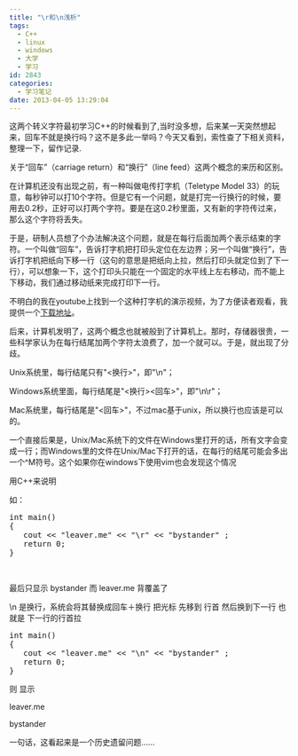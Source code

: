 ```yaml
---
title: "\r和\n浅析"
tags:
  - C++
  - linux
  - windows
  - 大学
  - 学习
id: 2843
categories:
  - 学习笔记
date: 2013-04-05 13:29:04
---
```


这两个转义字符最初学习C++的时候看到了,当时没多想，后来某一天突然想起来，回车不就是换行吗？这不是多此一举吗？今天又看到，索性查了下相关资料，整理一下，留作记录.

关于“回车”（carriage return）和“换行”（line feed）这两个概念的来历和区别。

在计算机还没有出现之前，有一种叫做电传打字机（Teletype Model 33）的玩意，每秒钟可以打10个字符。但是它有一个问题，就是打完一行换行的时候，要用去0.2秒，正好可以打两个字符。要是在这0.2秒里面，又有新的字符传过来，那么这个字符将丢失。

于是，研制人员想了个办法解决这个问题，就是在每行后面加两个表示结束的字符。一个叫做“回车”，告诉打字机把打印头定位在左边界；另一个叫做“换行”，告诉打字机把纸向下移一行（这句的意思是把纸向上拉，然后打印头就定位到了下一行），可以想象一下，这个打印头只能在一个固定的水平线上左右移动，而不能上下移动，我们通过移动纸来完成打印下一行。

不明白的我在youtube上找到一个这种打字机的演示视频，为了方便读者观看，我提供一个[下载地址](http://pan.baidu.com/share/link?shareid=428006&amp;uk=1493685990)。

后来，计算机发明了，这两个概念也就被般到了计算机上。那时，存储器很贵，一些科学家认为在每行结尾加两个字符太浪费了，加一个就可以。于是，就出现了分歧。

Unix系统里，每行结尾只有"&lt;换行&gt;"，即"\n"；

Windows系统里面，每行结尾是"&lt;换行&gt;&lt;回车&gt;"，即"\n\r"；

Mac系统里，每行结尾是"&lt;回车&gt;"，不过mac基于unix，所以换行也应该是可以的。

一个直接后果是，Unix/Mac系统下的文件在Windows里打开的话，所有文字会变成一行；而Windows里的文件在Unix/Mac下打开的话，在每行的结尾可能会多出一个^M符号。这个如果你在windows下使用vim也会发现这个情况

用C++来说明

如：
<pre class="lang:default decode:true">int main() 
{
   cout &lt;&lt; "leaver.me" &lt;&lt; "\r" &lt;&lt; "bystander" ;
   return 0;
}</pre>
&nbsp;

最后只显示 bystander 而 leaver.me 背覆盖了

\n 是换行，系统会将其替换成回车＋换行 把光标 先移到 行首 然后换到下一行 也就是 下一行的行首拉
<pre class="lang:default decode:true">int main() 
{
   cout &lt;&lt; "leaver.me" &lt;&lt; "\n" &lt;&lt; "bystander" ;
   return 0;
}</pre>
则 显示

leaver.me

bystander

一句话，这看起来是一个历史遗留问题......